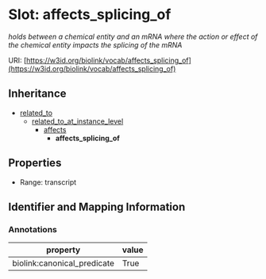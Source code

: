 # Slot: affects_splicing_of
_holds between a chemical entity and an mRNA where the action or effect of the chemical entity impacts the splicing of the mRNA_


URI: [https://w3id.org/biolink/vocab/affects_splicing_of](https://w3id.org/biolink/vocab/affects_splicing_of)




## Inheritance

* [related_to](related_to.md)
    * [related_to_at_instance_level](related_to_at_instance_level.md)
        * [affects](affects.md)
            * **affects_splicing_of**



## Properties

 * Range: transcript



## Identifier and Mapping Information





### Annotations

| property | value |
| --- | --- |
| biolink:canonical_predicate | True |


